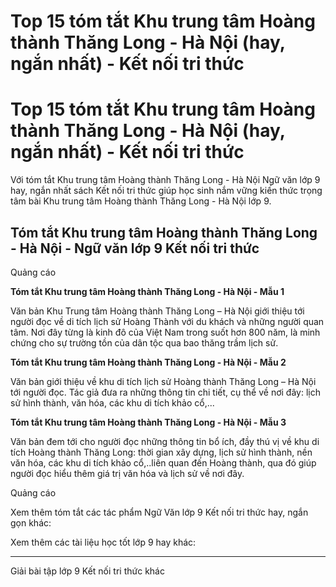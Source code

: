 # Top 15 tóm tắt Khu trung tâm Hoàng thành Thăng Long - Hà Nội (hay, ngắn nhất) - Kết nối tri thức

# Top 15 tóm tắt Khu trung tâm Hoàng thành Thăng Long - Hà Nội (hay, ngắn nhất) - Kết nối tri thức

Với tóm tắt Khu trung tâm Hoàng thành Thăng Long - Hà Nội Ngữ văn lớp 9 hay, ngắn nhất sách Kết nối tri thức giúp học sinh nắm vững kiến thức trọng tâm bài Khu trung tâm Hoàng thành Thăng Long - Hà Nội lớp 9.

## Tóm tắt Khu trung tâm Hoàng thành Thăng Long - Hà Nội - Ngữ văn lớp 9 Kết nối tri thức

Quảng cáo

**Tóm tắt Khu trung tâm Hoàng thành Thăng Long - Hà Nội - Mẫu 1**

Văn bản Khu Trung tâm Hoàng thành Thăng Long – Hà Nội giới thiệu tới người đọc về di tích lịch sử Hoàng Thành với du khách và những người quan tâm. Nơi đây từng là kinh đô của Việt Nam trong suốt hơn 800 năm, là minh chứng cho sự trường tồn của dân tộc qua bao thăng trầm lịch sử.

**Tóm tắt Khu trung tâm Hoàng thành Thăng Long - Hà Nội - Mẫu 2**

Văn bản giới thiệu về khu di tích lịch sử Hoàng thành Thăng Long – Hà Nội tới người đọc. Tác giả đưa ra những thông tin chi tiết, cụ thể về nơi đây: lịch sử hình thành, văn hóa, các khu di tích khảo cổ,...

**Tóm tắt Khu trung tâm Hoàng thành Thăng Long - Hà Nội - Mẫu 3**

Văn bản đem tới cho người đọc những thông tin bổ ích, đầy thú vị về khu di tích Hoàng thành Thăng Long: thời gian xây dựng, lịch sử hình thành, nền văn hóa, các khu di tích khảo cổ,..liên quan đến Hoàng thành, qua đó giúp người đọc hiểu thêm giá trị văn hóa và lịch sử về nơi đây.

Quảng cáo

Xem thêm tóm tắt các tác phẩm Ngữ Văn lớp 9 Kết nối tri thức hay, ngắn gọn khác:

Xem thêm các tài liệu học tốt lớp 9 hay khác:

* * *

Giải bài tập lớp 9 Kết nối tri thức khác
